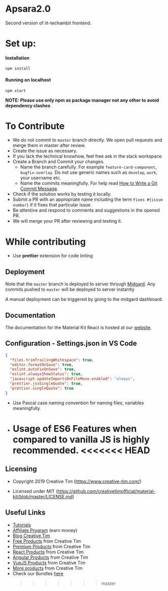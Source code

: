 # Apsara2.0

Second version of iit-techambit frontend.

# Set up:

#### Installation

`npm install`

#### Running on localhost

`npm start`

**NOTE: Please use only npm as package manager not any other to avoid dependency clashes**

# To Contribute

- We do not commit to `master` branch directly. We open pull requests and merge them in master after review.
- Create the issue as necessary.
- If you lack the technical knowhow, feel free ask in the slack workspace.
- Create a Branch and Commit your changes.
  - Name the branch carefully. For example `feature-card-component`, `bugfix-overlay`. Do not use generic names such as `develop`, `work`, your username etc.
  - Name the commits meaningfully. For help read [How to Write a Git Commit Message](https://chris.beams.io/posts/git-commit/).
- Check if the solution works by testing it locally.
- Submit a PR with an appropriate name including the term `Fixes #{issue number}` if it fixes that particular issue.
- Be attentive and respond to comments and suggestions in the opened PR.
- We will merge your PR after reviewing and testing it.

# While contributing

- Use **prettier** extension for code linting

## Deployment

Note that the `master` branch is deployed to server through [Midgard](https://midgard.iit-techambit.in). Any commits pushed to `master` will be deployed to server instantly

A manual deployment can be triggered by going to the midgard dashboard.

## Documentation

The documentation for the Material Kit React is hosted at our [website](https://demos.creative-tim.com/material-kit-react/#/documentation/tutorial).

## Configuration - Settings.json in VS Code

```json
{
  "files.trimTrailingWhitespace": true,
  "editor.formatOnSave": true,
  "eslint.autoFixOnSave": true,
  "eslint.alwaysShowStatus": true,
  "javascript.updateImportsOnFileMove.enabled": "always",
  "prettier.jsxSingleQuote": true,
  "prettier.singleQuote": true
}
```

- Use Pascal case naming convention for naming files, variables meaningfully.
- Usage of ES6 Features when compared to vanilla JS is highly recommended.
  <<<<<<< HEAD
  =======

## Licensing

- Copyright 2019 Creative Tim (https://www.creative-tim.com/)

- Licensed under MIT (https://github.com/creativetimofficial/material-kit/blob/master/LICENSE.md)

## Useful Links

- [Tutorials](https://www.youtube.com/channel/UCVyTG4sCw-rOvB9oHkzZD1w)
- [Affiliate Program](https://www.creative-tim.com/affiliates/new) (earn money)
- [Blog Creative Tim](http://blog.creative-tim.com/)
- [Free Products](https://www.creative-tim.com/bootstrap-themes/free) from Creative Tim
- [Premium Products](https://www.creative-tim.com/bootstrap-themes/premium) from Creative Tim
- [React Products](https://www.creative-tim.com/bootstrap-themes/react-themes) from Creative Tim
- [Angular Products](https://www.creative-tim.com/bootstrap-themes/angular-themes) from Creative Tim
- [VueJS Products](https://www.creative-tim.com/bootstrap-themes/vuejs-themes) from Creative Tim
- [More products](https://www.creative-tim.com/bootstrap-themes) from Creative Tim
- Check our Bundles [here](https://www.creative-tim.com/bundles?ref="mk-github-readme")
  > > > > > > > master
